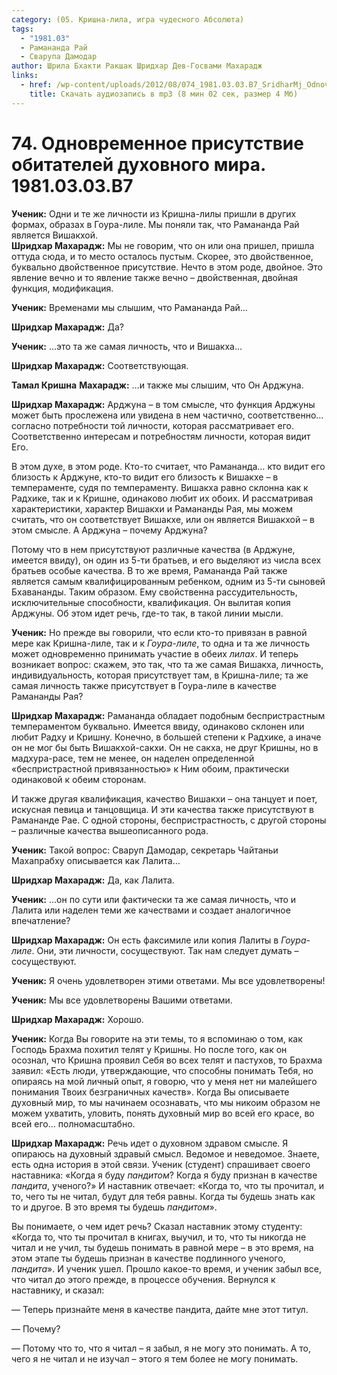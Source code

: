 ```yaml
---
category: (05. Кришна-лила, игра чудесного Абсолюта)
tags:
  - "1981.03"
  - Рамананда Рай
  - Сварупа Дамодар
author: Шрила Бхакти Ракшак Шридхар Дев-Госвами Махарадж
links:
  - href: /wp-content/uploads/2012/08/074_1981.03.03.B7_SridharMj_Odnovremennoye_prisutstviye_obitateley_duhovnogo_mira.mp3
    title: Скачать аудиозапись в mp3 (8 мин 02 сек, размер 4 Мб)
---
```


# 74. Одновременное присутствие обитателей духовного мира. 1981.03.03.B7

**Ученик:** Одни и те же личности из Кришна-лилы пришли в других формах, образах в Гоура-лиле. Мы поняли так, что Рамананда Рай является Вишакхой.\
**Шридхар Махарадж:** Мы не говорим, что он или она пришел, пришла оттуда сюда, и то место осталось пустым. Скорее, это двойственное, буквально двойственное присутствие. Нечто в этом роде, двойное. Это явление вечно и то явление также вечно – двойственная, двойная функция, модификация.

**Ученик:** Временами мы слышим, что Рамананда Рай…

**Шридхар Махарадж:** Да?

**Ученик:** …это та же самая личность, что и Вишакха…

**Шридхар Махарадж:** Соответствующая.

**Тамал Кришна** **Махарадж:** …и также мы слышим, что Он Арджуна.

**Шридхар Махарадж:** Арджуна – в том смысле, что функция Арджуны может быть прослежена или увидена в нем частично, соответственно… согласно потребности той личности, которая рассматривает его. Соответственно интересам и потребностям личности, которая видит Его.

В этом духе, в этом роде. Кто-то считает, что Рамананда… кто видит его близость к Арджуне, кто-то видит его близость к Вишакхе – в темпераменте, судя по темпераменту. Вишакха равно склонна как к Радхике, так и к Кришне, одинаково любит их обоих. И рассматривая характеристики, характер Вишакхи и Рамананды Рая, мы можем считать, что он соответствует Вишакхе, или он является Вишакхой – в этом смысле. А Арджуна – почему Арджуна?

Потому что в нем присутствуют различные качества (в Арджуне, имеется ввиду), он один из 5-ти братьев, и его выделяют из числа всех братьев особые качества. В то же время, Рамананда Рай также является самым квалифицированным ребенком, одним из 5-ти сыновей Бхавананды. Таким образом. Ему свойственна рассудительность, исключительные способности, квалификация. Он вылитая копия Арджуны. Об этом идет речь, где-то так, в такой линии мысли.

**Ученик:** Но прежде вы говорили, что если кто-то привязан в равной мере как Кришна-лиле, так и к *Гоура-лиле*, то одна и та же личность может одновременно принимать участие в обеих *лилах*. И теперь возникает вопрос: скажем, это так, что та же самая Вишакха, личность, индивидуальность, которая присутствует там, в Кришна-лиле; та же самая личность также присутствует в Гоура-лиле в качестве Рамананды Рая?

**Шридхар Махарадж:** Рамананда обладает подобным беспристрастным темпераментом буквально. Имеется ввиду, одинаково склонен или любит Радху и Кришну. Конечно, в большей степени к Радхике, а иначе он не мог бы быть Вишакхой-сакхи. Он не сакха, не друг Кришны, но в мадхура-расе, тем не менее, он наделен определенной «беспристрастной привязанностью» к Ним обоим, практически одинаковой к обеим сторонам.

И также другая квалификация, качество Вишакхи – она танцует и поет, искусная певица и танцовщица. И эти качества также присутствуют в Рамананде Рае. С одной стороны, беспристрастность, с другой стороны – различные качества вышеописанного рода.

**Ученик:** Такой вопрос: Сваруп Дамодар, секретарь Чайтаньи Махапрабху описывается как Лалита…

**Шридхар Махарадж:** Да, как Лалита.

**Ученик:** …он по сути или фактически та же самая личность, что и Лалита или наделен теми же качествами и создает аналогичное впечатление?

**Шридхар Махарадж:** Он есть факсимиле или копия Лалиты в *Гоура-лиле*. Они, эти личности, сосуществуют. Так нам следует думать – сосуществуют.

**Ученик:** Я очень удовлетворен этими ответами. Мы все удовлетворены!

**Ученик:** Мы все удовлетворены Вашими ответами.

**Шридхар Махарадж:** Хорошо.

**Ученик:** Когда Вы говорите на эти темы, то я вспоминаю о том, как Господь Брахма похитил телят у Кришны. Но после того, как он осознал, что Кришна проявил Себя во всех телят и пастухов, то Брахма заявил: «Есть люди, утверждающие, что способны понимать Тебя, но опираясь на мой личный опыт, я говорю, что у меня нет ни малейшего понимания Твоих безграничных качеств». Когда Вы описываете духовный мир, то мы начинаем осознавать, что мы никоим образом не можем ухватить, уловить, понять духовный мир во всей его красе, во всей его… полномасштабно.

**Шридхар Махарадж:** Речь идет о духовном здравом смысле. Я опираюсь на духовный здравый смысл. Ведомое и неведомое. Знаете, есть одна история в этой связи. Ученик (студент) спрашивает своего наставника: «Когда я буду *пандитом*? Когда я буду признан в качестве *пандита*, ученого?» И наставник отвечает: «Когда то, что ты прочитал, и то, чего ты не читал, будут для тебя равны. Когда ты будешь знать как то и другое. В это время ты будешь *пандитом*».

Вы понимаете, о чем идет речь? Сказал наставник этому студенту: «Когда то, что ты прочитал в книгах, выучил, и то, что ты никогда не читал и не учил, ты будешь понимать в равной мере – в это время, на этом этапе ты будешь признан в качестве подлинного ученого, *пандита*». И ученик ушел. Прошло какое-то время, и ученик забыл все, что читал до этого прежде, в процессе обучения. Вернулся к наставнику, и сказал:

— Теперь признайте меня в качестве пандита, дайте мне этот титул.

— Почему?

— Потому что то, что я читал – я забыл, я не могу это понимать. А то, чего я не читал и не изучал – этого я тем более не могу понимать.


